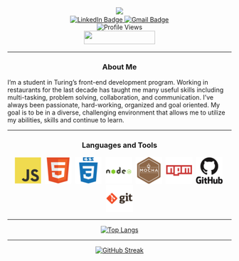 <div id="header" align="center">
  <img src="https://media.giphy.com/media/Pn6lIQBz4eCH3wS6aK/giphy.gif" width="100"/>
</div>
<div id="badges" align="center">
  <a href="https://www.linkedin.com/in/rae-gebhart-681449254/"> 
    <img src="https://img.shields.io/badge/LinkedIn-blue?style=for-the-badge&logo=linkedin&logoColor=white" alt="LinkedIn Badge"/>
  </a>
  <a href="mailto: raegebhart@gmail.com">
    <img src="https://img.shields.io/badge/-gmail-red?style=for-the-badge&logo=gmail&logoColor=white" alt="Gmail Badge">
  </a>
</div>
<div align="center">
  <img src="https://komarev.com/ghpvc/?username=rae-107&style=flat&color=c4a4a3" alt="Profile Views"/>
</div>
<div id="introduction" align="center">
  <img src="https://img.shields.io/badge/-Hi%20I'm%20Rae%20Gebhart-c4a4a3" height="30" width="160">
<!--   <img src="https://img.shields.io/badge/-Hi,%20I'm%20-c4a4a3" width="59"> -->
<!--   <img src="https://img.shields.io/badge/-Rae%20Gebhart-c4a4a3" width="100"/> -->
</div>

---

<div align="center">
  
### About Me 
  
</div>

 I’m a student in Turing’s front-end development program. Working in restaurants for the last decade has taught me many useful skills including multi-tasking, problem solving, collaboration, and communication. I’ve always been passionate, hard-working, organized and goal oriented. My goal is to be in a diverse, challenging environment that allows me to utilize my abilities, skills and continue to learn.

---

<div align="center">
  
### Languages and Tools 
  
</div>

<div align="center">
  <img src="https://github.com/devicons/devicon/blob/master/icons/javascript/javascript-original.svg" title="JavaScript" alt="JavaScript" width="60" height="60"/>&nbsp;
  <img src="https://github.com/devicons/devicon/blob/master/icons/html5/html5-original.svg" title="HTML5" alt="HTML" width="60" height="60"/>&nbsp;
  <img src="https://github.com/devicons/devicon/blob/master/icons/css3/css3-plain-wordmark.svg"  title="CSS3" alt="CSS" width="60" height="60"/>&nbsp;
  <img src="https://github.com/devicons/devicon/blob/master/icons/nodejs/nodejs-original-wordmark.svg" title="NodeJS" alt="NodeJS" width="60" height="60"/>&nbsp;
  <img src="https://github.com/devicons/devicon/blob/master/icons/mocha/mocha-plain.svg" title="Mocha" alt="Mocha" width="60" height="60"/>&nbsp;
  <img src="https://github.com/devicons/devicon/blob/master/icons/npm/npm-original-wordmark.svg" title="NPM" alt="NPM" width="60" height="60"/>&nbsp;
  <img src="https://github.com/devicons/devicon/blob/master/icons/github/github-original-wordmark.svg" title="GitHub" alt="GitHub" width="60" height="60"/>&nbsp;
  <img src="https://github.com/devicons/devicon/blob/master/icons/git/git-original-wordmark.svg" title="Git" **alt="Git" width="60" height="60"/>
</div>


---

<div align="center">
  
 [![Top Langs](https://github-readme-stats.vercel.app/api/top-langs/?username=rae-107&layout=compact&theme=vision-friendly-dark)](https://github.com/anuraghazra/github-readme-stats)

</div>

---

<div align="center">
  
  [![GitHub Streak](http://github-readme-streak-stats.herokuapp.com?user=rae-107&theme=material)](https://git.io/streak-stats)
</div>


